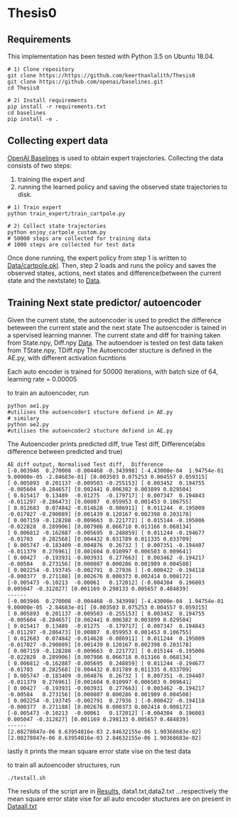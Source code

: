 # Thesis0

## Requirements 
This implementation has been tested with Python 3.5 on Ubuntu 18.04. 

```Shell
# 1) Clone repository 
git clone https://https://github.com/keerthanlalith/Thesis0
git clone https://github.com/openai/baselines.git
cd Thesis0

# 2) Install requirements
pip install -r requirements.txt
cd baselines
pip install -e .
``` 

## Collecting expert data 
[OpenAI Baselines](https://github.com/openai/baselines) is used to obtain expert trajectories. 
Collecting the data consists of two steps: 
1) training the expert and 
2) running the learned policy and saving the observed state trajectories to disk.

```Shell
# 1) Train expert
python train_expert/train_cartpole.py

# 2) Collect state trajectories 
python enjoy_cartpole_custom.py
# 50000 steps are collected for training data
# 1000 steps are collected for test data
```

Once done running, the expert policy from step 1 is written to [Data/cartpole.pkl](https://github.com/keerthanlalith/Thesis0/tree/main/Data/). Then, step 2 loads and runs the policy and saves the observed states, actions, next states  and difference(between the current state and the nextstate) to [Data](https://github.com/keerthanlalith/Thesis0/tree/main/Data). 


## Training Next state predictor/ autoencoder

Given the current state, the autoencoder is used to predict the difference beteween the current state and the next state
The autoencoder is tained in a spervised learning manner. The current state and diff for training taken from State.npy, Diff.npy [Data](https://github.com/keerthanlalith/Thesis0/tree/main/Data). The autoendoer is tested on test data taken from TState.npy, TDiff.npy
The Autoencoder stucture is defined in the AE.py, with different activation fucntions

Each auto encoder is trained for 50000 iterations, with batch size of 64, learning rate = 0.00005

to train an autoencoder, run

```Shell
python ae1.py
#utilises the autoencoder1 stucture defiend in AE.py
# similary
python ae2.py
#utilises the autoencoder2 stucture defiend in AE.py
```

The Autoencoder prints predicted diff, true Test diff,  Difference(abs difference between predicted and true)
```Shell
AE diff output, Normalised Test diff,  Difference
[-0.003946  0.270008 -0.004468 -0.343998] [-4.43000e-04  1.94754e-01  9.00000e-05 -2.84683e-01] [0.003503 0.075253 0.004557 0.059315]
[ 0.005893  0.201137 -0.009503 -0.255153] [ 0.003452  0.194755 -0.005604 -0.284657] [0.002441 0.006382 0.003899 0.029504]
[ 0.015417  0.13489  -0.01275  -0.179717] [ 0.007347  0.194843 -0.011297 -0.286473] [0.00807  0.059953 0.001453 0.106755]
[ 0.012683  0.074842 -0.014628 -0.086911] [ 0.011244  0.195009 -0.017027 -0.290089] [0.001439 0.120167 0.002398 0.203178]
[ 0.007159 -0.128288 -0.009663  0.221772] [ 0.015144 -0.195006 -0.022828  0.289906] [0.007986 0.066718 0.013166 0.068134]
[ 0.006812 -0.162887 -0.005695  0.248859] [ 0.011244 -0.194677 -0.01703   0.282568] [0.004432 0.031789 0.011335 0.033709]
[ 0.005747 -0.183409 -0.004876  0.26732 ] [ 0.007351 -0.194407 -0.011379  0.276961] [0.001604 0.010997 0.006503 0.009641]
[ 0.00427  -0.193931 -0.003931  0.277663] [ 0.003462 -0.194217 -0.00584   0.273156] [0.000807 0.000286 0.001909 0.004508]
[ 0.002254 -0.193745 -0.002791  0.27936 ] [-0.000422 -0.194118 -0.000377  0.271188] [0.002676 0.000373 0.002414 0.008172]
[-0.005473 -0.10213  -0.00061   0.172012] [-0.004304  0.196003  0.005047 -0.312827] [0.001169 0.298133 0.005657 0.484839]
------
[-0.003946  0.270008 -0.004468 -0.343998] [-4.43000e-04  1.94754e-01  9.00000e-05 -2.84683e-01] [0.003503 0.075253 0.004557 0.059315]
[ 0.005893  0.201137 -0.009503 -0.255153] [ 0.003452  0.194755 -0.005604 -0.284657] [0.002441 0.006382 0.003899 0.029504]
[ 0.015417  0.13489  -0.01275  -0.179717] [ 0.007347  0.194843 -0.011297 -0.286473] [0.00807  0.059953 0.001453 0.106755]
[ 0.012683  0.074842 -0.014628 -0.086911] [ 0.011244  0.195009 -0.017027 -0.290089] [0.001439 0.120167 0.002398 0.203178]
[ 0.007159 -0.128288 -0.009663  0.221772] [ 0.015144 -0.195006 -0.022828  0.289906] [0.007986 0.066718 0.013166 0.068134]
[ 0.006812 -0.162887 -0.005695  0.248859] [ 0.011244 -0.194677 -0.01703   0.282568] [0.004432 0.031789 0.011335 0.033709]
[ 0.005747 -0.183409 -0.004876  0.26732 ] [ 0.007351 -0.194407 -0.011379  0.276961] [0.001604 0.010997 0.006503 0.009641]
[ 0.00427  -0.193931 -0.003931  0.277663] [ 0.003462 -0.194217 -0.00584   0.273156] [0.000807 0.000286 0.001909 0.004508]
[ 0.002254 -0.193745 -0.002791  0.27936 ] [-0.000422 -0.194118 -0.000377  0.271188] [0.002676 0.000373 0.002414 0.008172]
[-0.005473 -0.10213  -0.00061   0.172012] [-0.004304  0.196003  0.005047 -0.312827] [0.001169 0.298133 0.005657 0.484839]
------
[2.08278047e-06 8.63954016e-03 2.84632155e-06 1.90368683e-02] [2.08278047e-06 8.63954016e-03 2.84632155e-06 1.90368683e-02]
```
lastly it prints the mean square error state vise on the test data

to train all autoencoder structures, run

```Shell
./testall.sh
```

The resluts of the script are in [Results](https://github.com/keerthanlalith/Thesis0/tree/main/Results), data1.txt,data2.txt ...respectively
the mean square error state vise for all auto encoder stuctures are on present in [Dataall.txt](https://github.com/keerthanlalith/Thesis0/blob/main/Dataall.txt)
